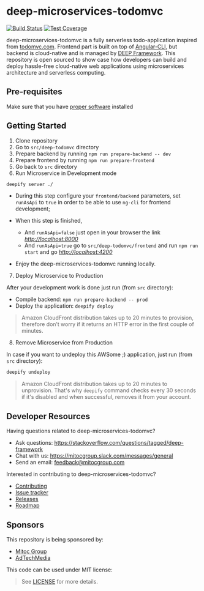 deep-microservices-todomvc
==========================

[![Build Status](https://travis-ci.org/MitocGroup/deep-microservices-todomvc.svg?branch=master)](https://travis-ci.org/MitocGroup/deep-microservices-todomvc)
[![Test Coverage](https://codeclimate.com/github/MitocGroup/deep-microservices-todomvc/badges/coverage.svg?maxAge=0)](https://codeclimate.com/github/MitocGroup/deep-microservices-todomvc)

deep-microservices-todomvc is a fully serverless todo-application inspired from [todomvc.com][1].
Frontend part is built on top of [Angular-CLI][2], but backend is cloud-native and is managed by [DEEP Framework][3]. 
This repository is open sourced to show case how developers can build and deploy hassle-free cloud-native
web applications using microservices architecture and serverless computing.

## Pre-requisites

Make sure that you have [proper software][4] installed

## Getting Started

1. Clone repository
2. Go to `src/deep-todomvc` directory
3. Prepare backend by running `npm run prepare-backend -- dev`
4. Prepare frontend by running `npm run prepare-frontend`
5. Go back to `src` directory
6. Run Microservice in Development mode

```bash
deepify server ./
```

 * During this step configure your `frontend/backend` parameters, set `runAsApi` to `true` in order to be able to use 
`ng-cli` for frontend development;

 * When this step is finished, 
    * And `runAsApi=false` just open in your browser the link [*http://localhost:8000*][5]
    * And `runAsApi=true` go to `src/deep-todomvc/frontend` and run `npm run start` and go [*http://localhost:4200*][6]
 * Enjoy the deep-microservices-todomvc running locally.

7. Deploy Microservice to Production

After your development work is done just run (from `src` directory):

 * Compile backend: `npm run prepare-backend -- prod`
 * Deploy the application: `deepify deploy`

> Amazon CloudFront distribution takes up to 20 minutes to provision, therefore don’t worry
if it returns an HTTP error in the first couple of minutes.

8. Remove Microservice from Production

In case if you want to undeploy this AWSome ;) application, just run (from `src` directory):

```bash
deepify undeploy 
```

> Amazon CloudFront distribution takes up to 20 minutes to unprovision. That's why `deepify`
command checks every 30 seconds if it's disabled and when successful, removes it from your account.


## Developer Resources

Having questions related to deep-microservices-todomvc?

- Ask questions: https://stackoverflow.com/questions/tagged/deep-framework
- Chat with us: https://mitocgroup.slack.com/messages/general
- Send an email: feedback@mitocgroup.com

Interested in contributing to deep-microservices-todomvc?

- [Contributing][7]
- [Issue tracker][8]
- [Releases][9]
- [Roadmap][10]

## Sponsors

This repository is being sponsored by:
- [Mitoc Group](https://www.mitocgroup.com)
- [AdTechMedia](https://www.adtechmedia.io)

This code can be used under MIT license:
> See [LICENSE][11] for more details.

[1]: http://todomvc.com
[2]: https://cli.angular.io
[3]: https://github.com/MitocGroup/deep-framework
[4]: https://github.com/MitocGroup/deep-microservices-todomvc/blob/master/docs/pre-requisites.md
[5]: http://localhost:8000
[6]: http://localhost:4200
[7]: https://github.com/MitocGroup/deep-microservices-todomvc/blob/master/docs/CONTRIBUTING.md
[8]: https://github.com/MitocGroup/deep-microservices-todomvc/issues
[9]: https://github.com/MitocGroup/deep-microservices-todomvc/releases
[10]: https://github.com/MitocGroup/deep-microservices-todomvc/blob/master/ROADMAP.md
[11]: https://github.com/MitocGroup/deep-microservices-todomvc/blob/master/docs/LICENSE
